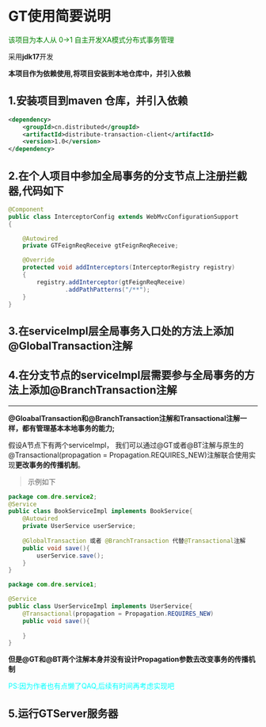 # GT使用简要说明

<p style="color:green">该项目为本人从 0->1 自主开发XA模式分布式事务管理</p>

采用**jdk17**开发

**本项目作为依赖使用,将项目安装到本地仓库中，并引入依赖**

## 1.安装项目到maven 仓库，并引入依赖

```xml
<dependency>
    <groupId>cn.distributed</groupId>
    <artifactId>distribute-transaction-client</artifactId>
    <version>1.0</version>
</dependency>
```

## 2.在个人项目中参加全局事务的分支节点上注册拦截器,代码如下

```java
@Component
public class InterceptorConfig extends WebMvcConfigurationSupport
{

    @Autowired
    private GTFeignReqReceive gtFeignReqReceive;

    @Override
    protected void addInterceptors(InterceptorRegistry registry)
    {
        registry.addInterceptor(gtFeignReqReceive)
                .addPathPatterns("/**");
    }
}
```

## 3.在serviceImpl层全局事务入口处的方法上添加@GlobalTransaction注解

## 4.在分支节点的serviceImpl层需要参与全局事务的方法上添加@BranchTransaction注解

------

**@GloabalTransaction和@BranchTransaction注解和Transactional注解一样，都有管理基本本地事务的能力;**

假设A节点下有两个serviceImpl，
我们可以通过@GT或者@BT注解与原生的@Transactional(propagation = Propagation.REQUIRES_NEW)注解联合使用实现**更改事务的传播机制**。

>示例如下

```java
package com.dre.service2;
@Service
public class BookServiceImpl implements BookService{
    @Autowired
    private UserService userService;
    
    @GlobalTransaction 或者 @BranchTransaction 代替@Transactional注解
    public void save(){
    	userService.save();   
    }
}
```

```java
package com.dre.service1;

@Service
public class UserServiceImpl implements UserService{
    @Transactional(propagation = Propagation.REQUIRES_NEW)
    public void save(){
    
    }
}
```

**但是@GT和@BT两个注解本身并没有设计Propagation参数去改变事务的传播机制**

<p style="color:cyan">PS:因为作者也有点懒了QAQ,后续有时间再考虑实现吧</p>

## 5.运行GTServer服务器


[GTServer-1.0.zip下载路径]:https://github.com/L-P-F/GlobalTransaction-Server/releases/tag/GTServer

